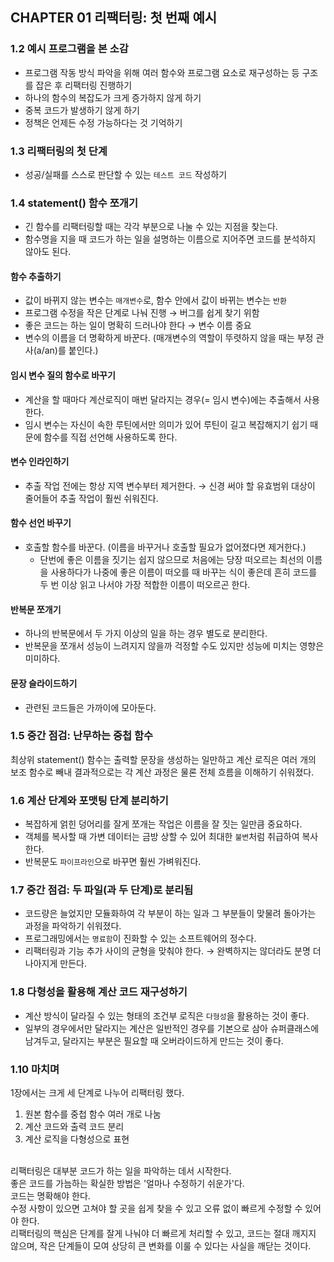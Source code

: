 ## CHAPTER 01 리팩터링: 첫 번째 예시

### 1.2 예시 프로그램을 본 소감
* 프로그램 작동 방식 파악을 위해 여러 함수와 프로그램 요소로 재구성하는 등 구조를 잡은 후 리팩터링 진행하기
* 하나의 함수의 복잡도가 크게 증가하지 않게 하기
* 중복 코드가 발생하기 않게 하기
* 정책은 언제든 수정 가능하다는 것 기억하기

### 1.3 리팩터링의 첫 단계
* 성공/실패를 스스로 판단할 수 있는 `테스트 코드` 작성하기

### 1.4 statement() 함수 쪼개기
* 긴 함수를 리팩터링할 때는 각각 부분으로 나눌 수 있는 지점을 찾는다.
* 함수명을 지을 때 코드가 하는 일을 설명하는 이름으로 지어주면 코드를 분석하지 않아도 된다.

#### 함수 추출하기
* 값이 바뀌지 않는 변수는 `매개변수`로, 함수 안에서 값이 바뀌는 변수는 `반환`
* 프로그램 수정을 작은 단계로 나눠 진행 → 버그를 쉽게 찾기 위함
* 좋은 코드는 하는 일이 명확히 드러나야 한다 → 변수 이름 중요
* 변수의 이름을 더 명확하게 바꾼다. (매개변수의 역할이 뚜렷하지 않을 때는 부정 관사(a/an)를 붙인다.)

#### 임시 변수 질의 함수로 바꾸기
* 계산을 할 때마다 계산로직이 매번 달라지는 경우(= 임시 변수)에는 추출해서 사용한다.
* 임시 변수는 자신이 속한 루틴에서만 의미가 있어 루틴이 길고 복잡해지기 쉽기 때문에 함수를 직접 선언해 사용하도록 한다. 

#### 변수 인라인하기
* 추출 작업 전에는 항상 지역 변수부터 제거한다. → 신경 써야 할 유효범위 대상이 줄어들어 추출 작업이 훨씬 쉬워진다. 

#### 함수 선언 바꾸기
* 호출할 함수를 바꾼다. (이름을 바꾸거나 호출할 필요가 없어졌다면 제거한다.)
  * 단번에 좋은 이름을 짓기는 쉽지 않으므로 처음에는 당장 떠오르는 최선의 이름을 사용하다가 나중에 좋은 이름이 떠오를 때 바꾸는 식이 좋은데 흔히 코드를 두 번 이상 읽고 나서야 가장 적합한 이름이 떠오르곤 한다.

#### 반복문 쪼개기
* 하나의 반복문에서 두 가지 이상의 일을 하는 경우 별도로 분리한다.
* 반복문을 쪼개서 성능이 느려지지 않을까 걱정할 수도 있지만 성능에 미치는 영향은 미미하다.

#### 문장 슬라이드하기
* 관련된 코드들은 가까이에 모아둔다.

### 1.5 중간 점검: 난무하는 중첩 함수
최상위 statement() 함수는 출력할 문장을 생성하는 일만하고 계산 로직은 여러 개의 보조 함수로 빼내 결과적으로는 각 계산 과정은 물론 전체 흐름을 이해하기 쉬워졌다.

### 1.6 계산 단계와 포맷팅 단계 분리하기
* 복잡하게 얽힌 덩어리를 잘게 쪼개는 작업은 이름을 잘 짓는 일만큼 중요하다.
* 객체를 복사할 때 가변 데이터는 금방 상할 수 있어 최대한 `불변`처럼 취급하여 복사한다. 
* 반복문도 `파이프라인`으로 바꾸면 훨씬 가벼워진다.

### 1.7 중간 점검: 두 파일(과 두 단계)로 분리됨
* 코드량은 늘었지만 모듈화하여 각 부분이 하는 일과 그 부분들이 맞물려 돌아가는 과정을 파악하기 쉬워졌다.
* 프로그래밍에서는 `명료함`이 진화할 수 있는 소프트웨어의 정수다.
* 리팩터링과 기능 추가 사이의 균형을 맞춰야 한다. → 완벽하지는 않더라도 분명 더 나아지게 만든다.

### 1.8 다형성을 활용해 계산 코드 재구성하기
* 계산 방식이 달라질 수 있는 형태의 조건부 로직은 `다형성`을 활용하는 것이 좋다.
* 일부의 경우에서만 달라지는 계산은 일반적인 경우를 기본으로 삼아 슈퍼클래스에 남겨두고, 달라지는 부분은 필요할 때 오버라이드하게 만드는 것이 좋다.

### 1.10 마치며
1장에서는 크게 세 단계로 나누어 리팩터링 했다.
1. 원본 함수를 중첩 함수 여러 개로 나눔
2. 계산 코드와 출력 코드 분리
3. 계산 로직을 다형성으로 표현
<br>
리팩터링은 대부분 코드가 하는 일을 파악하는 데서 시작한다.<br>
좋은 코드를 가늠하는 확실한 방법은 '얼마나 수정하기 쉬운가'다.<br>
코드는 명확해야 한다.<br>
수정 사항이 있으면 고쳐야 할 곳을 쉽게 찾을 수 있고 오류 없이 빠르게 수정할 수 있어야 한다.<br>
리팩터링의 핵심은 단계를 잘게 나눠야 더 빠르게 처리할 수 있고, 코드는 절대 깨지지 않으며, 작은 단계들이 모여 상당히 큰 변화를 이룰 수 있다는 사실을 깨닫는 것이다.
